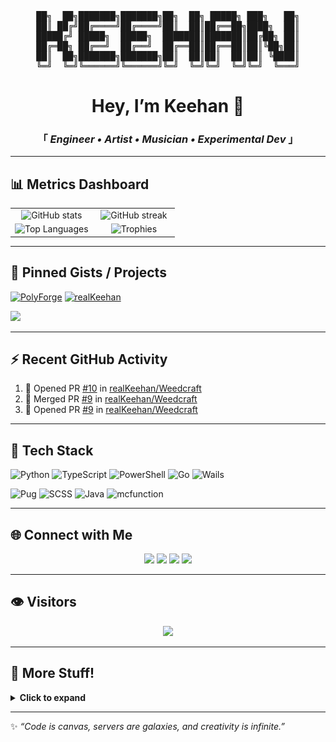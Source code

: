 <div align="center" justify="center">

<pre>
██╗  ██╗███████╗███████╗██╗  ██╗ █████╗ ███╗   ██╗
██║ ██╔╝██╔════╝██╔════╝██║  ██║██╔══██╗████╗  ██║
█████╔╝ █████╗  █████╗  ███████║███████║██╔██╗ ██║
██╔═██╗ ██╔══╝  ██╔══╝  ██╔══██║██╔══██║██║╚██╗██║
██║  ██╗███████╗███████╗██║  ██║██║  ██║██║ ╚████║
╚═╝  ╚═╝╚══════╝╚══════╝╚═╝  ╚═╝╚═╝  ╚═╝╚═╝  ╚═══╝
</pre>

<h1>Hey, I’m Keehan 👋</h1>
<h3>「  <em>Engineer • Artist • Musician • Experimental Dev</em> 」</h3>

</div>

---

## 📊 Metrics Dashboard

<table>
  <tr>
    <td align="center" width="50%">
      <!-- Stats -->
      <img src="https://github-readme-stats.vercel.app/api?username=realKeehan&show_icons=true&count_private=true&hide_border=true&bg_color=111111&title_color=a800ff&icon_color=ef00fe&text_color=b583fc&cache_bust=1" alt="GitHub stats" width="100%" />
    </td>
    <td align="center" width="50%">
      <!-- Streak -->
      <img src="https://streak-stats.demolab.com/?user=realKeehan&theme=dark&background=111111&ring=a800ff&fire=ef00fe&currStreakLabel=b583fc&hide_border=true&cache_bust=1" alt="GitHub streak" width="100%" />
    </td>
  </tr>
  <tr>
    <td align="center" width="50%">
      <!-- Top Languages -->
      <img src="https://github-readme-stats.vercel.app/api/top-langs/?username=realKeehan&layout=compact&langs_count=10&hide_border=true&bg_color=111111&title_color=a800ff&text_color=b583fc&cache_bust=1" alt="Top Languages" width="100%" />
    </td>
    <td align="center" width="50%">
      <!-- Trophies -->
      <img src="https://github-profile-trophy.vercel.app/?username=realKeehan&theme=monokai&no-frame=true&no-bg=true&column=3&margin-w=8&margin-h=8&title=Commit,Stars,Followers,Issues,PullRequest,Repositories&cache_bust=1" alt="Trophies" width="100%" />
    </td>
  </tr>
</table>

---

## 📌 Pinned Gists / Projects  

<p align="left">
  <a href="https://github.com/realKeehan/PolyForge"><img width="390" src="https://github-readme-stats.vercel.app/api/pin/?username=realKeehan&repo=PolyForge&hide_border=true&bg_color=111111&title_color=a800ff&text_color=b583fc&icon_color=ef00fe" alt="PolyForge"></a>
  <a href="https://github.com/realKeehan/SlimeTools"><img width="390" src="https://github-readme-stats.vercel.app/api/pin/?username=realKeehan&repo=SlimeTools&hide_border=true&bg_color=111111&title_color=a800ff&text_color=b583fc&icon_color=ef00fe" alt="realKeehan"></a>
</p>

<p align="left">
  <a href="https://gist.github.com/realKeehan"><img src="https://img.shields.io/badge/Gists-See%20All-111111?style=for-the-badge&logo=github&logoColor=b583fc" /></a>
</p>

---

## ⚡ Recent GitHub Activity
<!--START_SECTION:activity-->
1. 💪 Opened PR [#10](https://github.com//realKeehan/Weedcraft/pull/10) in [realKeehan/Weedcraft](https://github.com//realKeehan/Weedcraft)
2. 🎉 Merged PR [#9](https://github.com//realKeehan/Weedcraft/pull/9) in [realKeehan/Weedcraft](https://github.com//realKeehan/Weedcraft)
3. 💪 Opened PR [#9](https://github.com//realKeehan/Weedcraft/pull/9) in [realKeehan/Weedcraft](https://github.com//realKeehan/Weedcraft)
<!--END_SECTION:activity-->

---

## 🧰 Tech Stack  

![Python](https://img.shields.io/badge/Python-111111?style=for-the-badge&logo=python&logoColor=ef00fe)
![TypeScript](https://img.shields.io/badge/TypeScript-111111?style=for-the-badge&logo=typescript&logoColor=a800ff)
![PowerShell](https://img.shields.io/badge/PowerShell-111111?style=for-the-badge&logo=powershell&logoColor=white)
![Go](https://img.shields.io/badge/Go-111111?style=for-the-badge&logo=go&logoColor=00ADD8)
![Wails](https://img.shields.io/badge/Wails-111111?style=for-the-badge&logo=go&logoColor=a800ff)

![Pug](https://img.shields.io/badge/Pug-111111?style=for-the-badge&logo=pug&logoColor=ef00fe)
![SCSS](https://img.shields.io/badge/SCSS-111111?style=for-the-badge&logo=sass&logoColor=a800ff)
![Java](https://img.shields.io/badge/Java-111111?style=for-the-badge&logo=java&logoColor=f89820)
![mcfunction](https://img.shields.io/badge/mcfunction-111111?style=for-the-badge&logo=minecraft&logoColor=62b47a)


---

## 🌐 Connect with Me  

<p align="center">
  <a href="https://keehan.co"><img src="https://img.shields.io/badge/Website-Keehan.co-a800ff?style=for-the-badge&logo=google-chrome&logoColor=ef00fe&labelColor=111111"></a>
  <a href="https://youtube.com/Keehan"><img src="https://img.shields.io/badge/YouTube-Keehan-ef00fe?style=for-the-badge&logo=youtube&logoColor=white&labelColor=111111"></a>
  <a href="https://twitch.tv/realKeehan"><img src="https://img.shields.io/badge/Twitch-realKeehan-b583fc?style=for-the-badge&logo=twitch&logoColor=white&labelColor=111111"></a>
  <a href="https://codepen.io/Keehan"><img src="https://img.shields.io/badge/CodePen-Experiments-a800ff?style=for-the-badge&logo=codepen&logoColor=ef00fe&labelColor=111111"></a>
</p>  

---

## 👁 Visitors  

<p align="center">
  <img src="https://komarev.com/ghpvc/?username=realKeehan&style=for-the-badge&color=a800ff" />
</p>  

---
## 🌌 More Stuff!
<details>
  <summary><b>Click to expand</b></summary>
  
## 👤 About Me
<details>
  <summary><b>Click to expand</b></summary>

- 🛠 **Engineer / Programmer / Developer** → Minecraft modpack installers, PowerShell tools, TwitchCon plugins  
- 🎨 **Artist / Designer** → Retro-futurism, cyberpunk UI, vaporwave textures  
- 🎶 **Musician** → Bass, guitar, synthwave, lo-fi, algorithmic beats  
- 🤖 **Mechatronics & Maker** → Hardware tinkering, pointclouds, holograms  
- 🧪 **Experimental Coder** → CodePen projects, 3D tunnels, slime simulations, oscilloscope art  
- 🔍 **QA Tester & Debugger** → Breaker and fixer  
- 🌀 **Emerging Tech Explorer** → LLMs, TouchDesigner, visual processing  
- 🚗 **Tinkerer** → Exploring automotive projects  

</details>

---

## 🛠️ Projects
<details>
  <summary><b>Click to expand</b></summary>

### 🖥️ Development & Tools  
- 🕹 **Keehan’s Universal Modpack Installer (KUMI)** → Simplifying modded Minecraft setups  
- ⚡ **PowerShell Tools** → Modpack automation, shortcut resolvers, network hardening  
- 🧩 **Custom Plugins** → TwitchCon integrations, event lists, randomizers  

### 🎶 Music & Generative Art  
- 🎛 **Strudel / TidalCycles** → Algorithmic beats, synthwave grooves, steampunk lo-fi  
- 🎼 **Audio-reactive CodePen experiments** → Visualizers & sound-driven meshes  

### 🌐 CodePen Experiments  
- 🌀 **GPU slime-mold diffusion**  
- 🕳️ **Three.js infinite tunnels**  
- 🧊 **Tesseract 4D animations**  
- ⚡ **Tesla valve particle flows**  
- 🎨 **Retro-futurist UIs with Anime.js**  
- 📡 **Surreal signal glitch visuals**  

### 📚 Media & Community  
- ✍️ **Scanlation & Storytelling** → Bringing works to life across languages  

</details>

---

## 🎧 Now Listening To
<details>
  <summary><b>Click to expand</b></summary>
  
<table>
  <tr>
    <td align="center" width="50%">
      <!-- Spotify Now Playing -->
      <a href="https://spotify-github-profile.kittinanx.com/api/view?uid=isolo_17-&redirect=true">
        <img src="https://spotify-github-profile.kittinanx.com/api/view?uid=isolo_17-&cover_image=false&theme=default&show_offline=true&background_color=111111&interchange=true&bar_color=a800ff&bar_color_cover=false" alt="Spotify Now Playing" />
      </a>
    </td>
    <td align="center" width="50%">
      <!-- Last.fm widget -->
      <a href="https://www.last.fm/user/realKeehan">
        <img src="https://lastfm-recently-played.vercel.app/api?user=realKeehan&count=5&bg_color=111111&title_color=a800ff&main_color=ef00fe" alt="Last.fm Recently Played" />
      </a>
    </td>
  </tr>
</table>

</details>

---

## 📊 More Metrics
<details>
  <summary><b>🖼️ Live Metrics (SVG) — recent activity, languages, achievements</b></summary>

  <blockquote>
    Want to know what I’m currently hacking on?<br />
    Peek the live cards below — they auto-refresh a few times a day.
  </blockquote>

  <a href="#">
    <img align="left" width="390" alt="metrics left" src="https://raw.githubusercontent.com/realKeehan/realKeehan/main/metrics_left.svg" />
  </a>
  <a href="#">
    <img align="right" width="390" alt="metrics right" src="https://raw.githubusercontent.com/realKeehan/realKeehan/main/metrics_right.svg" />
  </a>

  <!-- Spacer to wrap floats -->
  <img width="100%" height="1" alt="spacer" src="https://raw.githubusercontent.com/realKeehan/realKeehan/main/metrics_right.svg#gh-dark-mode-only" style="opacity:0;pointer-events:none" />

  <sub>Infographics generated by <a href="https://github.com/lowlighter/metrics">lowlighter/metrics</a> • theme tuned for dark profiles.</sub>
</details>

---

## 📈 Contribution Graph
<details>
  <summary><b>Click to expand</b></summary>
  
<p align="center">
  <a href="https://github.com/ashutosh00710/github-readme-activity-graph">
    <img src="https://github-readme-activity-graph.vercel.app/graph?username=realKeehan&bg_color=111111&color=b583fc&line=a800ff&point=ef00fe&area=true&hide_border=true" alt="Contribution graph" width="90%" />
  </a>
</p>

<!-- Contribution snake (dark palette) -->
![snake gif](https://raw.githubusercontent.com/realKeehan/realKeehan/output/github-contribution-grid-snake-dark.svg?palette=github-dark&cachebust=1)

</details>

</details>

---

✨ *“Code is canvas, servers are galaxies, and creativity is infinite.”*  
